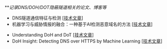 ***记录DNS/DOH/DOT隐蔽隧道相关的论文、博客等*

- DNS隧道通信特征与检测 [[技术文章](http://blog.nsfocus.net/dns-tunnel-communication-characteristics-detection/?from=timeline)]
- 机器学习与威胁情报的融合：一种基于AI检测恶意域名的方法 [[技术文章](https://www.freebuf.com/articles/es/187451.html)]

* Understanding DoH and DoT [[技术文章](https://incompass.netstar-inc.com/understanding-doh-and-dot/)]
* DoH Insight: Detecting DNS over HTTPS by Machine Learning [[技术文章](https://sappan-project.eu/wp-content/uploads/2020/09/DOH-2.pdf)]
